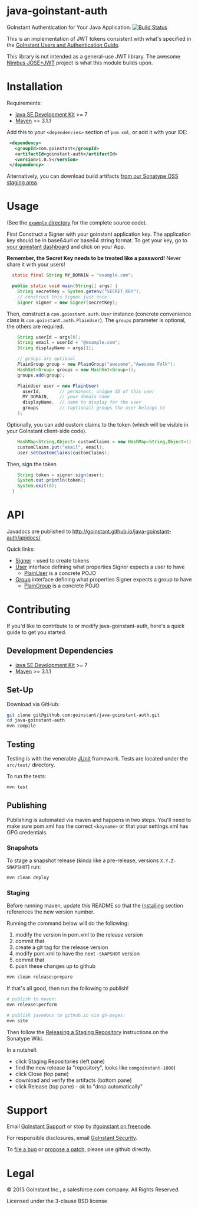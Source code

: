 # java-goinstant-auth

GoInstant Authentication for Your Java Application. [![Build Status](https://travis-ci.org/goinstant/java-goinstant-auth.png?branch=master)](https://travis-ci.org/goinstant/java-goinstant-auth)

This is an implementation of JWT tokens consistent with what's specified in the
[GoInstant Users and Authentication
Guide](https://developers.goinstant.com/v1/security_and_auth/guides/users_and_authentication.html).

This library is not intended as a general-use JWT library.  The awesome [Nimbus
JOSE+JWT](https://bitbucket.org/nimbusds/nimbus-jose-jwt) project is what this
module builds upon.

# Installation

Requirements:

- [java SE Development Kit](http://www.oracle.com/technetwork/java/javase/downloads/index.html) >= 7
- [Maven](https://maven.apache.org) >= 3.1.1

Add this to your `<dependencies>` section of `pom.xml`, or add it with your IDE:

```xml
 <dependency>
   <groupId>com.goinstant</groupId>
   <artifactId>goinstant-auth</artifactId>
   <version>1.0.5</version>
 </dependency>
```

Alternatively, you can download build artifacts [from our Sonatype OSS staging
area](http://oss.sonatype.org/content/groups/staging/com/goinstant/goinstant-auth/).

# Usage

(See the [`example` directory](./example/) for the complete source code).

First Construct a Signer with your goinstant application key. The application key
should be in base64url or base64 string format. To get your key, go to [your
goinstant dashboard](https://goinstant.com/dashboard) and click on your App.

**Remember, the Secret Key needs to be treated like a password!**
Never share it with your users!

```java
  static final String MY_DOMAIN = "example.com";

  public static void main(String[] args) {
    String secretKey = System.getenv("SECRET_KEY");
    // construct this Signer just once:
    Signer signer = new Signer(secretKey);
```

Then, construct a `com.goinstant.auth.User` instance (concrete convenience
class is `com.goinstant.auth.PlainUser`).  The `groups` parameter is optional,
the others are required.

```java
    String userId = args[0];
    String email = userId + "@example.com";
    String displayName = args[1];

    // groups are optional
    PlainGroup group = new PlainGroup("awesome","Awesome Folk");
    HashSet<Group> groups = new HashSet<Group>();
    groups.add(group);

    PlainUser user = new PlainUser(
      userId,       // permanent, unique ID of this user
      MY_DOMAIN,    // your domain name
      displayName,  // name to display for the user
      groups        // (optional) groups the user belongs to
    );
```

Optionally, you can add custom claims to the token (which will be visible in
your GoInstant client-side code).

```java
    HashMap<String,Object> customClaims = new HashMap<String,Object>();
    customClaims.put("email", email);
    user.setCustomClaims(customClaims);
```

Then, sign the token

```java
    String token = signer.sign(user);
    System.out.println(token);
    System.exit(0);
  }
```

# API

Javadocs are published to http://goinstant.github.io/java-goinstant-auth/apidocs/

Quick links:

- [Signer](http://goinstant.github.io/java-goinstant-auth/apidocs/com/goinstant/auth/Signer.html) - used to create tokens
- [User](http://goinstant.github.io/java-goinstant-auth/apidocs/com/goinstant/auth/User.html) interface defining what properties Signer expects a user to have
  - [PlainUser](http://goinstant.github.io/java-goinstant-auth/apidocs/com/goinstant/auth/PlainUser.html) is a concrete POJO
- [Group](http://goinstant.github.io/java-goinstant-auth/apidocs/com/goinstant/auth/Group.html) interface defining what properties Signer expects a group to have
  - [PlainGroup](http://goinstant.github.io/java-goinstant-auth/apidocs/com/goinstant/auth/PlainUser.html) is a concrete POJO

# Contributing

If you'd like to contribute to or modify java-goinstant-auth, here's a quick
guide to get you started.

## Development Dependencies

- [java SE Development Kit](http://www.oracle.com/technetwork/java/javase/downloads/index.html) >= 7
- [Maven](https://maven.apache.org) >= 3.1.1

## Set-Up

Download via GitHub:

```sh
git clone git@github.com:goinstant/java-goinstant-auth.git
cd java-goinstant-auth
mvn compile
```

## Testing

Testing is with the venerable [JUnit](http://junit.org/) framework.  Tests are
located under the `src/test/` directory.

To run the tests:

```sh
mvn test
```

## Publishing

Publishing is automated via maven and happens in two steps.  You'll need to
make sure pom.xml has the correct `<keyname>` or that your settings.xml has GPG
credentials.

### Snapshots

To stage a snapshot release (kinda like a pre-release, versions `X.Y.Z-SNAPSHOT`) run:

```sh
mvn clean deploy
```

### Staging

Before running maven, update this README so that the [Installing](#installing)
section references the new version number.

Running the command below will do the following:

1. modify the version in pom.xml to the release version
2. commit that
3. create a git tag for the release version
4. modify pom.xml to have the next `-SNAPSHOT` version
5. commit that
6. push these changes up to github

```sh
mvn clean release:prepare
```

If that's all good, then run the following to publish!

```sh
# publish to maven:
mvn release:perform

# publish javadocs to github.io via gh-pages:
mvn site
```

Then follow the [Releasing a Staging Repository](https://docs.sonatype.org/display/Repository/Sonatype+OSS+Maven+Repository+Usage+Guide#SonatypeOSSMavenRepositoryUsageGuide-ReleasingaStagingRepository) instructions on the Sonatype Wiki.

In a nutshell:
- click Staging Repositories (left pane)
- find the new release (a "repository", looks like `comgoinstant-1000`)
- click Close (top pane)
- download and verify the artifacts (bottom pane)
- click Release (top pane) - ok to "drop automatically"

# Support

Email [GoInstant Support](mailto:support@goinstant.com) or stop by [#goinstant
on freenode](irc://irc.freenode.net#goinstant).

For responsible disclosures, email [GoInstant Security](mailto:security@goinstant.com).

To [file a bug](https://github.com/goinstant/java-goinstant-auth/issues) or
[propose a patch](https://github.com/goinstant/java-goinstant-auth/pulls),
please use github directly.

# Legal

&copy; 2013 GoInstant Inc., a salesforce.com company.  All Rights Reserved.

Licensed under the 3-clause BSD license
